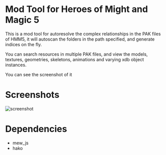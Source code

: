 # Mod Tool for Heroes of Might and Magic 5

This is a mod tool for autoresolve the complex relationships in the PAK files of HMM5, it will autoscan the folders in the path specified, and generate indices on the fly.

You can search resources in multiple PAK files, and view the models, textures, geometries, skeletons, animations and varying xdb object instances.

You can see the screenshot of it

# Screenshots

![screenshot](doc/res/screenshots/screenshot.png)

# Dependencies

* mew_js
* hako
